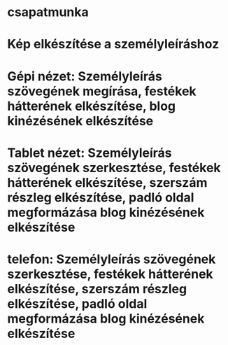 # csapatmunka
# Kép elkészítése a személyleíráshoz
# Gépi nézet: Személyleírás szövegének megírása, festékek hátterének elkészítése, blog kinézésének elkészítése
# Tablet nézet: Személyleírás szövegének szerkesztése, festékek hátterének elkészítése, szerszám részleg elkészítése, padló oldal megformázása blog kinézésének elkészítése
# telefon:  Személyleírás szövegének szerkesztése, festékek hátterének elkészítése, szerszám részleg elkészítése, padló oldal megformázása blog kinézésének elkészítése
